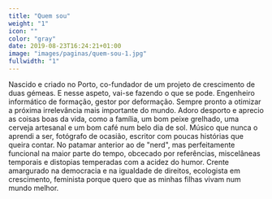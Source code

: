 ```yaml
---
title: "Quem sou"
weight: "1"
icon: ""
color: "gray"
date: 2019-08-23T16:24:21+01:00
image: "images/paginas/quem-sou-1.jpg"
fullwidth: "1"
---
```

Nascido e criado no Porto, co-fundador de um projeto de crescimento de duas gémeas. E nesse aspeto, vai-se fazendo o que se pode. Engenheiro informático de formação, gestor por deformação. Sempre pronto a otimizar a próxima irrelevância mais importante do mundo. Adoro desporto e aprecio as coisas boas da vida, como a família, um bom peixe grelhado, uma cerveja artesanal e um bom café num belo dia de sol. Músico que nunca o aprendi a ser, fotógrafo de ocasião, escritor com poucas histórias que queira contar. No patamar anterior ao de "nerd", mas perfeitamente funcional na maior parte do tempo, obcecado por referências, miscelâneas temporais e distopias temperadas com a acidez do humor. Crente amargurado na democracia e na igualdade de direitos, ecologista em crescimento, feminista porque quero que as minhas filhas vivam num mundo melhor.


